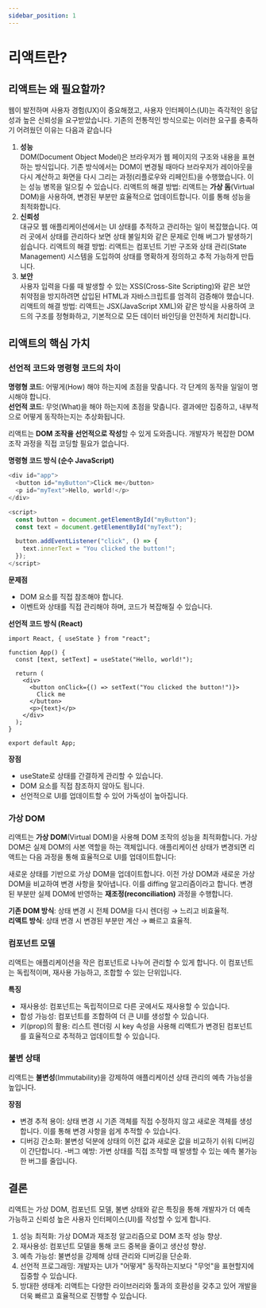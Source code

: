 ```yaml
---
sidebar_position: 1
---
```


# 리액트란?

## 리액트는 왜 필요할까?
웹이 발전하며 사용자 경험(UX)이 중요해졌고, 사용자 인터페이스(UI)는 즉각적인 응답성과 높은 신뢰성을 요구받았습니다. 기존의 전통적인 방식으로는 이러한 요구를 충족하기 어려웠던 이유는 다음과 같습니다

1. **성능**  
DOM(Document Object Model)은 브라우저가 웹 페이지의 구조와 내용을 표현하는 방식입니다. 기존 방식에서는 DOM이 변경될 때마다 브라우저가 레이아웃을 다시 계산하고 화면을 다시 그리는 과정(리플로우와 리페인트)을 수행했습니다. 이는 성능 병목을 일으킬 수 있습니다.
리액트의 해결 방법: 리액트는 **가상 돔**(Virtual DOM)을 사용하여, 변경된 부분만 효율적으로 업데이트합니다. 이를 통해 성능을 최적화합니다.
2. **신뢰성**  
대규모 웹 애플리케이션에서는 UI 상태를 추적하고 관리하는 일이 복잡했습니다. 여러 곳에서 상태를 관리하다 보면 상태 불일치와 같은 문제로 인해 버그가 발생하기 쉽습니다.
리액트의 해결 방법: 리액트는 컴포넌트 기반 구조와 상태 관리(State Management) 시스템을 도입하여 상태를 명확하게 정의하고 추적 가능하게 만듭니다.
3. **보안**  
사용자 입력을 다룰 때 발생할 수 있는 XSS(Cross-Site Scripting)와 같은 보안 취약점을 방지하려면 삽입된 HTML과 자바스크립트를 엄격히 검증해야 했습니다.
리액트의 해결 방법: 리액트는 JSX(JavaScript XML)와 같은 방식을 사용하여 코드의 구조를 정형화하고, 기본적으로 모든 데이터 바인딩을 안전하게 처리합니다.

## 리액트의 핵심 가치
### 선언적 코드와 명령형 코드의 차이
**명령형 코드**: 어떻게(How) 해야 하는지에 초점을 맞춥니다. 각 단계의 동작을 일일이 명시해야 합니다.   
**선언적 코드**: 무엇(What)을 해야 하는지에 초점을 맞춥니다. 결과에만 집중하고, 내부적으로 어떻게 동작하는지는 추상화됩니다.

리액트는 **DOM 조작을 선언적으로 작성**할 수 있게 도와줍니다. 개발자가 복잡한 DOM 조작 과정을 직접 코딩할 필요가 없습니다.

**명령형 코드 방식 (순수 JavaScript)**
```js
<div id="app">
  <button id="myButton">Click me</button>
  <p id="myText">Hello, world!</p>
</div>

<script>
  const button = document.getElementById("myButton");
  const text = document.getElementById("myText");

  button.addEventListener("click", () => {
    text.innerText = "You clicked the button!";
  });
</script>
```
**문제점**
- DOM 요소를 직접 참조해야 합니다.
- 이벤트와 상태를 직접 관리해야 하며, 코드가 복잡해질 수 있습니다.

**선언적 코드 방식 (React)**
```JSX
import React, { useState } from "react";

function App() {
  const [text, setText] = useState("Hello, world!");

  return (
    <div>
      <button onClick={() => setText("You clicked the button!")}>
        Click me
      </button>
      <p>{text}</p>
    </div>
  );
}

export default App;
```
**장점**
- useState로 상태를 간결하게 관리할 수 있습니다.
- DOM 요소를 직접 참조하지 않아도 됩니다.
- 선언적으로 UI를 업데이트할 수 있어 가독성이 높아집니다.

### 가상 DOM
리액트는 **가상 DOM**(Virtual DOM)을 사용해 DOM 조작의 성능을 최적화합니다. 가상 DOM은 실제 DOM의 사본 역할을 하는 객체입니다. 애플리케이션 상태가 변경되면 리액트는 다음 과정을 통해 효율적으로 UI를 업데이트합니다:

새로운 상태를 기반으로 가상 DOM을 업데이트합니다.
이전 가상 DOM과 새로운 가상 DOM을 비교하여 변경 사항을 찾아냅니다. 이를 diffing 알고리즘이라고 합니다.
변경된 부분만 실제 DOM에 반영하는 **재조정(reconciliation)** 과정을 수행합니다.

**기존 DOM 방식**: 상태 변경 시 전체 DOM을 다시 렌더링 → 느리고 비효율적.  
**리액트 방식**: 상태 변경 시 변경된 부분만 계산 → 빠르고 효율적.

### 컴포넌트 모델
리액트는 애플리케이션을 작은 컴포넌트로 나누어 관리할 수 있게 합니다. 이 컴포넌트는 독립적이며, 재사용 가능하고, 조합할 수 있는 단위입니다.

**특징** 
- 재사용성: 컴포넌트는 독립적이므로 다른 곳에서도 재사용할 수 있습니다.
- 합성 가능성: 컴포넌트를 조합하여 더 큰 UI를 생성할 수 있습니다.
- 키(prop)의 활용: 리스트 렌더링 시 key 속성을 사용해 리액트가 변경된 컴포넌트를 효율적으로 추적하고 업데이트할 수 있습니다.

### 불변 상태
리액트는 **불변성**(Immutability)을 강제하여 애플리케이션 상태 관리의 예측 가능성을 높입니다.

**장점**
- 변경 추적 용이: 상태 변경 시 기존 객체를 직접 수정하지 않고 새로운 객체를 생성합니다. 이를 통해 변경 사항을 쉽게 추적할 수 있습니다.
- 디버깅 간소화: 불변성 덕분에 상태의 이전 값과 새로운 값을 비교하기 쉬워 디버깅이 간단합니다.
-버그 예방: 가변 상태를 직접 조작할 때 발생할 수 있는 예측 불가능한 버그를 줄입니다.

## 결론
리액트는 가상 DOM, 컴포넌트 모델, 불변 상태와 같은 특징을 통해 개발자가 더 예측 가능하고 신뢰성 높은 사용자 인터페이스(UI)를 작성할 수 있게 합니다.
1. 성능 최적화: 가상 DOM과 재조정 알고리즘으로 DOM 조작 성능 향상.
2. 재사용성: 컴포넌트 모델을 통해 코드 중복을 줄이고 생산성 향상.
3. 예측 가능성: 불변성을 강제해 상태 관리와 디버깅을 단순화.
4. 선언적 프로그래밍: 개발자는 UI가 "어떻게" 동작하는지보다 "무엇"을 표현할지에 집중할 수 있습니다.
5. 방대한 생태계: 리액트는 다양한 라이브러리와 툴과의 호환성을 갖추고 있어 개발을 더욱 빠르고 효율적으로 진행할 수 있습니다.


